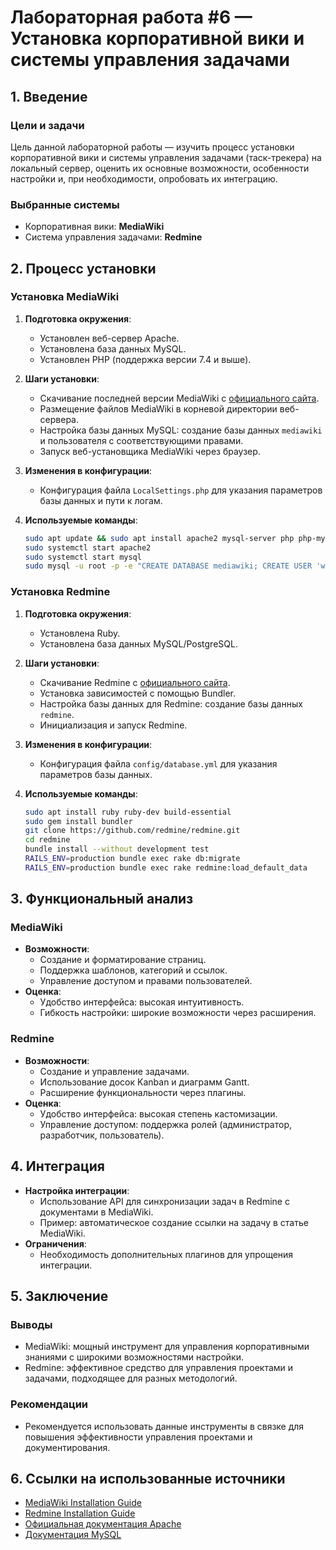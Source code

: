 # Лабораторная работа #6 — Установка корпоративной вики и системы управления задачами

## 1. Введение

### Цели и задачи
Цель данной лабораторной работы — изучить процесс установки корпоративной вики и системы управления задачами (таск-трекера) на локальный сервер, оценить их основные возможности, особенности настройки и, при необходимости, опробовать их интеграцию.

### Выбранные системы
- Корпоративная вики: **MediaWiki**  
- Система управления задачами: **Redmine**

## 2. Процесс установки

### Установка MediaWiki
1. **Подготовка окружения**:
   - Установлен веб-сервер Apache.
   - Установлена база данных MySQL.
   - Установлен PHP (поддержка версии 7.4 и выше).

2. **Шаги установки**:
   - Скачивание последней версии MediaWiki с [официального сайта](https://www.mediawiki.org/wiki/Download).
   - Размещение файлов MediaWiki в корневой директории веб-сервера.
   - Настройка базы данных MySQL: создание базы данных `mediawiki` и пользователя с соответствующими правами.
   - Запуск веб-установщика MediaWiki через браузер.

3. **Изменения в конфигурации**:
   - Конфигурация файла `LocalSettings.php` для указания параметров базы данных и пути к логам.

4. **Используемые команды**:
   ```bash
   sudo apt update && sudo apt install apache2 mysql-server php php-mysql
   sudo systemctl start apache2
   sudo systemctl start mysql
   sudo mysql -u root -p -e "CREATE DATABASE mediawiki; CREATE USER 'wikiuser'@'localhost' IDENTIFIED BY 'password'; GRANT ALL PRIVILEGES ON mediawiki.* TO 'wikiuser'@'localhost';"
   ```

### Установка Redmine
1. **Подготовка окружения**:
   - Установлена Ruby.
   - Установлена база данных MySQL/PostgreSQL.

2. **Шаги установки**:
   - Скачивание Redmine с [официального сайта](https://www.redmine.org/projects/redmine/wiki/Download).
   - Установка зависимостей с помощью Bundler.
   - Настройка базы данных для Redmine: создание базы данных `redmine`.
   - Инициализация и запуск Redmine.

3. **Изменения в конфигурации**:
   - Конфигурация файла `config/database.yml` для указания параметров базы данных.

4. **Используемые команды**:
   ```bash
   sudo apt install ruby ruby-dev build-essential
   sudo gem install bundler
   git clone https://github.com/redmine/redmine.git
   cd redmine
   bundle install --without development test
   RAILS_ENV=production bundle exec rake db:migrate
   RAILS_ENV=production bundle exec rake redmine:load_default_data
   ```

## 3. Функциональный анализ

### MediaWiki
- **Возможности**:
  - Создание и форматирование страниц.
  - Поддержка шаблонов, категорий и ссылок.
  - Управление доступом и правами пользователей.
- **Оценка**:
  - Удобство интерфейса: высокая интуитивность.
  - Гибкость настройки: широкие возможности через расширения.

### Redmine
- **Возможности**:
  - Создание и управление задачами.
  - Использование досок Kanban и диаграмм Gantt.
  - Расширение функциональности через плагины.
- **Оценка**:
  - Удобство интерфейса: высокая степень кастомизации.
  - Управление доступом: поддержка ролей (администратор, разработчик, пользователь).

## 4. Интеграция
- **Настройка интеграции**:
  - Использование API для синхронизации задач в Redmine с документами в MediaWiki.
  - Пример: автоматическое создание ссылки на задачу в статье MediaWiki.
- **Ограничения**:
  - Необходимость дополнительных плагинов для упрощения интеграции.

## 5. Заключение

### Выводы
- MediaWiki: мощный инструмент для управления корпоративными знаниями с широкими возможностями настройки.
- Redmine: эффективное средство для управления проектами и задачами, подходящее для разных методологий.

### Рекомендации
- Рекомендуется использовать данные инструменты в связке для повышения эффективности управления проектами и документирования.

## 6. Ссылки на использованные источники
- [MediaWiki Installation Guide](https://www.mediawiki.org/wiki/Manual:Installation_guide)
- [Redmine Installation Guide](https://www.redmine.org/projects/redmine/wiki/RedmineInstall)
- [Официальная документация Apache](https://httpd.apache.org/docs/)
- [Документация MySQL](https://dev.mysql.com/doc/)

